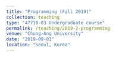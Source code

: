 ```yaml
---
title: "Programming (Fall 2019)"
collection: teaching
type: "47710-03 Undergraduate course"
permalink: /teaching/2019-2-programming
venue: "Chung-Ang University"
date: "2019-09-01"
location: "Seoul, Korea"
---
```

